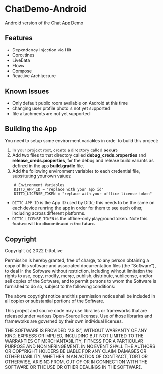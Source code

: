 # ChatDemo-Android
Android version of the Chat App Demo

## Features
- Dependency Injection via Hilt
- Coroutines
- LiveData
- Flows
- Compose
- Reactive Architecture

## Known Issues
- Only default public room available on Android at this time
- changing user profile photo is not yet supported
- file attachments are not yet supported

## Building the App

You need to setup some environment variables in order to build this project:

1. In your project root, create a directory called **secure**
2. Add two files to that directory called **debug_creds.properties** and **release_creds.properties**, for the debug and release build variants as defined in the app **build.gradle** file.
3. Add the following environment variables to each credential file, substituting your own values:
```
    # Environment Variables  
    DITTO_APP_ID = "replace with your app id"  
    DITTO_LICENSE_TOKEN = "replace with your offline license token"  
```

* `DITTO_APP_ID` is the App ID used by Ditto; this needs to be the same on each device running the app in order for them to see each other, including across different platforms.
* `DITTO_LICENSE_TOKEN` is the offline-only playground token. Note this feature will be discontinued in the future.

 ## Copyright
Copyright (c) 2022 DittoLive

Permission is hereby granted, free of charge, to any person obtaining a copy
of this software and associated documentation files (the “Software”), to deal
In the Software without restriction, including without limitation the rights
to use, copy, modify, merge, publish, distribute, sublicense, and/or sell
copies of the Software, and to permit persons to whom the Software is
furnished to do so, subject to the following conditions:

The above copyright notice and this permission notice shall be included in
all copies or substantial portions of the Software.

This project and source code may use libraries or frameworks that are
released under various Open-Source licenses. Use of those libraries and
frameworks are governed by their own individual licenses.

THE SOFTWARE IS PROVIDED “AS IS”, WITHOUT WARRANTY OF ANY KIND, EXPRESS OR
IMPLIED, INCLUDING BUT NOT LIMITED TO THE WARRANTIES OF MERCHANTABILITY,
FITNESS FOR A PARTICULAR PURPOSE AND NONINFRINGEMENT. IN NO EVENT SHALL THE
AUTHORS OR COPYRIGHT HOLDERS BE LIABLE FOR ANY CLAIM, DAMAGES OR OTHER
LIABILITY, WHETHER IN AN ACTION OF CONTRACT, TORT OR OTHERWISE, ARISING FROM,
OUT OF OR IN CONNECTION WITH THE SOFTWARE OR THE USE OR OTHER DEALINGS IN
THE SOFTWARE.